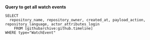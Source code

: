 **Query to get all watch events**
```
SELECT
  repository_name, repository_owner, created_at, payload_action, repository_language, actor_attributes_login
	FROM [githubarchive:github.timeline]
WHERE type="WatchEvent"
```